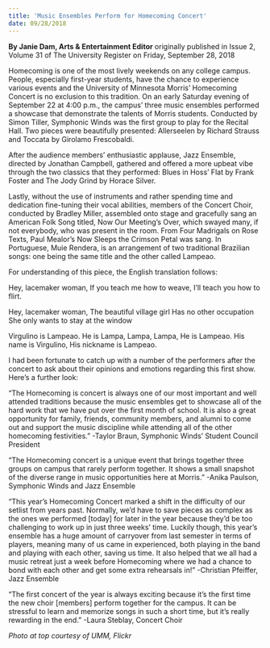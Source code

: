 ```yaml
---
title: 'Music Ensembles Perform for Homecoming Concert'
date: 09/28/2018
---
```


**By Janie Dam, Arts & Entertainment Editor** originally published in Issue 2, Volume 31 of The University Register on Friday, September 28, 2018

Homecoming is one of the most lively weekends on any college campus. People, especially first-year students, have the chance to experience various events and the University of Minnesota Morris’ Homecoming Concert is no exclusion to this tradition. On an early Saturday evening of September 22 at 4:00 p.m., the campus’ three music ensembles performed a showcase that demonstrate the talents of Morris students. Conducted by Simon Tiller, Symphonic Winds was the first group to play for the Recital Hall. Two pieces were beautifully presented: Allerseelen by Richard Strauss and Toccata by Girolamo Frescobaldi.

After the audience members’ enthusiastic applause,  Jazz Ensemble, directed by Jonathan Campbell, gathered and offered a more upbeat vibe through the two classics that they performed: Blues in Hoss’ Flat by Frank Foster and The Jody Grind by Horace Silver.

Lastly, without the use of instruments and rather spending time and dedication fine-tuning their vocal abilities, members of the Concert Choir, conducted by Bradley Miller, assembled onto stage and gracefully sang an American Folk Song titled, Now Our Meeting’s Over, which swayed many, if not everybody, who was present in the room. From Four Madrigals on Rose Texts, Paul Mealor’s Now Sleeps the Crimson Petal was sang. In Portuguese, Muie Rendera, is an arrangement of two traditional Brazilian songs: one being the same title and the other called Lampeao. 

For understanding of this piece, the English translation follows:

Hey, lacemaker woman,
If you teach me how to weave, 
I’ll teach you how to flirt.

Hey, lacemaker woman,
The beautiful village girl
Has no other occupation
She only wants to stay at the window

Virgulino is Lampeao.
He is Lampa, Lampa, Lampa,
He is Lampeao.
His name is Virgulino,
His nickname is Lampeao.

I had been fortunate to catch up with a number of the performers after the concert to ask about their opinions and emotions regarding this first show. Here’s a further look:

“The Homecoming is concert is always one of our most important and well attended traditions because the music ensembles get to showcase all of the hard work that we have put over the first month of school. It is also a great opportunity for family, friends, community members, and alumni to come out and support the music discipline while attending all of the other homecoming festivities.” -Taylor Braun, Symphonic Winds’ Student Council President

“The Homecoming concert is a unique event that brings together three groups on campus that rarely perform together. It shows a small snapshot of the diverse range in music opportunities here at Morris.” -Anika Paulson, Symphonic Winds and Jazz Ensemble

“This year’s Homecoming Concert marked a shift in the difficulty of our setlist from years past. Normally, we’d have to save pieces as complex as the ones we performed [today] for later in the year because they’d be too challenging to work up in just three weeks’ time. Luckily though, this year’s ensemble has a huge amount of carryover from last semester in terms of players, meaning many of us came in experienced, both playing in the band and playing with each other, saving us time. It also helped that we all had a music retreat just a week before Homecoming where we had a chance to bond with each other and get some extra rehearsals in!” -Christian Pfeiffer, Jazz Ensemble

“The first concert of the year is always exciting because it’s the first time the new choir [members] perform together for the campus. It can be stressful to learn and memorize songs in such a short time, but it’s really rewarding in the end.” -Laura Steblay, Concert Choir

_Photo at top courtesy of UMM, Flickr_